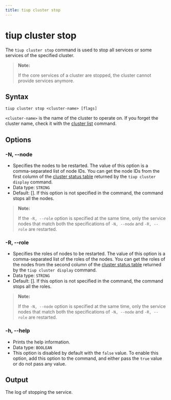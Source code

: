 ```yaml
---
title: tiup cluster stop
---
```


# tiup cluster stop

The `tiup cluster stop` command is used to stop all services or some services of the specified cluster.

> **Note:**
> 
> If the core services of a cluster are stopped, the cluster cannot provide services anymore.

## Syntax

```shell
tiup cluster stop <cluster-name> [flags]
```

`<cluster-name>` is the name of the cluster to operate on. If you forget the cluster name, check it with the [cluster list](/tiup/tiup-component-cluster-list.md) command.

## Options

### -N, --node

- Specifies the nodes to be restarted. The value of this option is a comma-separated list of node IDs. You can get the node IDs from the first column of the [cluster status table](/tiup/tiup-component-cluster-display.md) returned by the `tiup cluster display` command.
- Data type: `STRING`
- Default: []. If this option is not specified in the command, the command stops all the nodes.

> **Note:**
> 
> If the `-R, --role` option is specified at the same time, only the service nodes that match both the specifications of `-N, --node` and `-R, --role` are restarted.

### -R, --role

- Specifies the roles of nodes to be restarted. The value of this option is a comma-separated list of the roles of the nodes. You can get the roles of the nodes from the second column of the [cluster status table](/tiup/tiup-component-cluster-display.md) returned by the `tiup cluster display` command.
- Data type: `STRING`
- Default: []. If this option is not specified in the command, the command stops all the roles.

> **Note:**
> 
> If the `-N, --node` option is specified at the same time, only the service nodes that match both the specifications of `-N, --node` and `-R, --role` are restarted.

### -h, --help

- Prints the help information.
- Data type: `BOOLEAN`
- This option is disabled by default with the `false` value. To enable this option, add this option to the command, and either pass the `true` value or do not pass any value.

## Output

The log of stopping the service.
